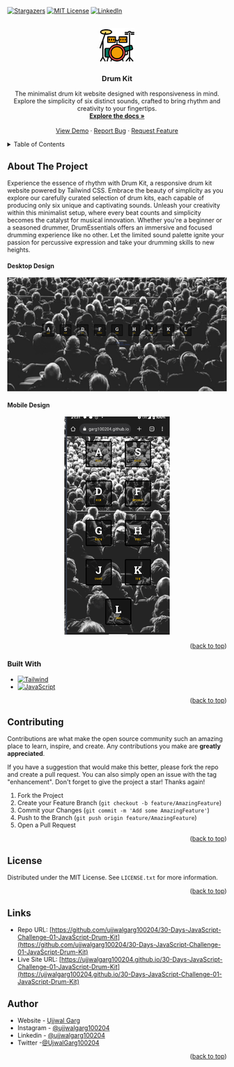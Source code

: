 <!-- Improved compatibility of back to top link: See: https://github.com/othneildrew/Best-README-Template/pull/73 -->

<a id="readme-top"></a>

<!-- PROJECT SHIELDS -->

[![Stargazers][stars-shield]][stars-url]
[![MIT License][license-shield]][license-url]
[![LinkedIn][linkedin-shield]][linkedin-url]

<!-- PROJECT LOGO -->
<br />
<div align="center">
  <a href="https://github.com/ujjwalgarg100204/30-Days-JavaScript-Challenge-01-JavaScript-Drum-Kit">
    <img src="./asset/images/drum-kit-favicon.png" alt="Logo" width="80" height="80">
  </a>

<h3 align="center">Drum Kit</h3>

  <p align="center">
    The minimalist drum kit website designed with responsiveness in mind. Explore the simplicity of six distinct sounds, crafted to bring rhythm and creativity to your fingertips.
    <br />
    <a href="https://github.com/ujjwalgarg100204/30-Days-JavaScript-Challenge-01-JavaScript-Drum-Kit"><strong>Explore the docs »</strong></a>
    <br />
    <br />
    <a href="https://ujjwalgarg100204.github.io/30-Days-JavaScript-Challenge-01-JavaScript-Drum-Kit">View Demo</a>
    ·
    <a href="https://github.com/ujjwalgarg100204/30-Days-JavaScript-Challenge-01-JavaScript-Drum-Kit/issues">Report Bug</a>
    ·
    <a href="https://github.com/ujjwalgarg100204/30-Days-JavaScript-Challenge-01-JavaScript-Drum-Kit/issues">Request Feature</a>
  </p>
</div>

<!-- TABLE OF CONTENTS -->
<details>
  <summary>Table of Contents</summary>
  <ol>
    <li>
      <a href="#about-the-project">About The Project</a>
      <ul>
        <li><a href="#built-with">Built With</a></li>
      </ul>
    </li>
    <li><a href="#contributing">Contributing</a></li>
    <li><a href="#license">License</a></li>
    <li><a href="#contact">Author</a></li>
  </ol>
</details>

<!-- ABOUT THE PROJECT -->

## About The Project

Experience the essence of rhythm with Drum Kit, a responsive drum kit website powered by Tailwind CSS. Embrace the beauty of simplicity as you explore our carefully curated selection of drum kits, each capable of producing only six unique and captivating sounds. Unleash your creativity within this minimalist setup, where every beat counts and simplicity becomes the catalyst for musical innovation. Whether you're a beginner or a seasoned drummer, DrumEssentials offers an immersive and focused drumming experience like no other. Let the limited sound palette ignite your passion for percussive expression and take your drumming skills to new heights.

#### Desktop Design

<p align="center">
  <img src="./screenshots/desktop-view.gif" alt="desktop view" width="600"  />
</p>

#### Mobile Design

<p align="center">
	<img src="./screenshots/mobile-view.gif" alt="mobile view" height="500" /> 
</p>

<p align="right">(<a href="#readme-top">back to top</a>)</p>

### Built With

-   [![Tailwind][tailwind-shield]][tailwind-url]
-   [![JavaScript][js-sheild]][javascript-url]

<p align="right">(<a href="#readme-top">back to top</a>)</p>

<!-- CONTRIBUTING -->

## Contributing

Contributions are what make the open source community such an amazing place to learn, inspire, and create. Any contributions you make are **greatly appreciated**.

If you have a suggestion that would make this better, please fork the repo and create a pull request. You can also simply open an issue with the tag "enhancement".
Don't forget to give the project a star! Thanks again!

1. Fork the Project
2. Create your Feature Branch (`git checkout -b feature/AmazingFeature`)
3. Commit your Changes (`git commit -m 'Add some AmazingFeature'`)
4. Push to the Branch (`git push origin feature/AmazingFeature`)
5. Open a Pull Request

<p align="right">(<a href="#readme-top">back to top</a>)</p>

<!-- LICENSE -->

## License

Distributed under the MIT License. See `LICENSE.txt` for more information.

<p align="right">(<a href="#readme-top">back to top</a>)</p>

## Links

-   Repo URL: [https://github.com/ujjwalgarg100204/30-Days-JavaScript-Challenge-01-JavaScript-Drum-Kit](https://github.com/ujjwalgarg100204/30-Days-JavaScript-Challenge-01-JavaScript-Drum-Kit)
-   Live Site URL: [https://ujjwalgarg100204.github.io/30-Days-JavaScript-Challenge-01-JavaScript-Drum-Kit](https://ujjwalgarg100204.github.io/30-Days-JavaScript-Challenge-01-JavaScript-Drum-Kit)

<!-- AUTHOR -->

## Author

-   Website - [Ujjwal Garg](https://github.com/ujjwalgarg100204)
-   Instagram - [@ujjwalgarg100204](https://www.instagram.com/ujjwalgarg100204/)
-   Linkedin - [@ujjwalgarg100204](https://www.linkedin.com/in/ujjwal-garg-3a5639243/)
-   Twitter -[@UjwalGarg100204](https://twitter.com/UjwalGarg100204)

<p align="right">(<a href="#readme-top">back to top</a>)</p>

<!-- MARKDOWN LINKS & IMAGES -->
<!-- https://www.markdownguide.org/basic-syntax/#reference-style-links -->

[stars-shield]: https://img.shields.io/github/stars/ujjwalgarg100204/30-Days-JavaScript-Challenge-01-JavaScript-Drum-Kit.svg?style=for-the-badge
[stars-url]: https://github.com/ujjwalgarg100204/30-Days-JavaScript-Challenge-01-JavaScript-Drum-Kit/stargazers
[license-shield]: https://img.shields.io/github/license/ujjwalgarg100204/30-Days-JavaScript-Challenge-01-JavaScript-Drum-Kit.svg?style=for-the-badge
[license-url]: https://github.com/ujjwalgarg100204/30-Days-JavaScript-Challenge-01-JavaScript-Drum-Kit/blob/master/LICENSE.txt
[linkedin-shield]: https://img.shields.io/badge/-LinkedIn-black.svg?style=for-the-badge&logo=linkedin&colorB=555
[linkedin-url]: https://www.linkedin.com/in/ujjwal-garg-3a5639243
[desktop-view-screenshot]: ./screenshots/desktop-view.png
[mobile-view-screenshot]: ./screenshots/mobile-view.png
[tailwind-shield]: https://img.shields.io/badge/Tailwind_CSS-38B2AC?style=for-the-badge&logo=tailwind-css&logoColor=white
[tailwind-url]: https://tailwindcss.com
[js-sheild]: https://img.shields.io/badge/JavaScript-F7DF1E?style=for-the-badge&logo=javascript&logoColor=black
[javascript-url]: https://developer.mozilla.org/en-US/docs/Web/JavaScript
